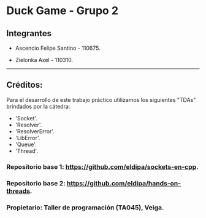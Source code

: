 # Duck Game - Grupo 2

## Integrantes

- Ascencio Felipe Santino - 110675.

- Zielonka Axel - 110310.

---

## Créditos:

Para el desarrollo de este trabajo práctico utilizamos los siguientes "TDAs" brindados por la cátedra:
- 'Socket'.
- 'Resolver'.
- 'ResolverError'.
- 'LibError'.
- 'Queue'.
- 'Thread'.

### Repositorio base 1: https://github.com/eldipa/sockets-en-cpp.

### Repositorio base 2: https://github.com/eldipa/hands-on-threads.

### Propietario: Taller de programación (TA045), Veiga.
